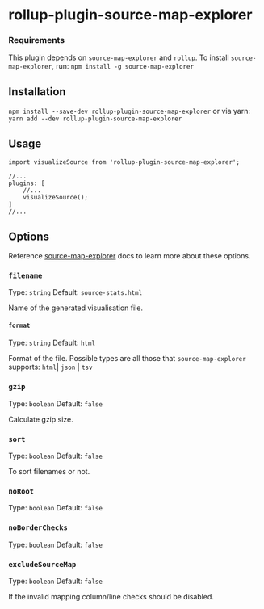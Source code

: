 # rollup-plugin-source-map-explorer

### Requirements

This plugin depends on `source-map-explorer` and `rollup`.
To install `source-map-explorer`, run:
`
npm install -g source-map-explorer
`
## Installation

`
npm install --save-dev rollup-plugin-source-map-explorer
`
or via yarn:
`
yarn add --dev rollup-plugin-source-map-explorer
`

## Usage

```
import visualizeSource from 'rollup-plugin-source-map-explorer';

//...
plugins: [
    //...
    visualizeSource();
]
//...
```

## Options

Reference [source-map-explorer](https://github.com/danvk/source-map-explorer#readme "source-map-explorer") docs to learn more about these options.
### `filename`
Type: `string`
Default: `source-stats.html`

Name of the generated visualisation file.
#### `format`
Type: `string`
Default: `html`

Format of the file. Possible types are all those that `source-map-explorer` supports:
`html`| `json` | `tsv`
### `gzip`
Type: `boolean`
Default: `false`

Calculate gzip size.

### `sort`
Type: `boolean`
Default: `false`

To sort filenames or not.
### `noRoot`
Type: `boolean`
Default: `false`

### `noBorderChecks`
Type: `boolean`
Default: `false`

### `excludeSourceMap`
Type: `boolean`
Default: `false`

If the invalid mapping column/line checks should be disabled.
